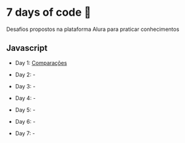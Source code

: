 # 7 days of code 🎯

Desafios propostos na plataforma Alura para praticar conhecimentos

## Javascript

- Day 1: [Comparações](https://www.alura.com.br/artigos/operadores-matematicos-em-javascript?gclid=Cj0KCQiA_8OPBhDtARIsAKQu0gYUqZqgonpXyEP1_hpUl58wYAk_P3Ze4VWrxo9ftkFW9CLYOMyjO1caAlrzEALw_wcB&utm_medium=email&_hsmi=231357727&_hsenc=p2ANqtz-91s0yIfJj9MrScsueqFt5kBJGE4EJQUqmVyK73gUL7_LW0P9QyNtK7sDSXw1tKeI7BM21WidCvEmjP6t_OiXmiHOirAA&utm_content=231357727&utm_source=hs_automation)

- Day 2: -
- Day 3: -
- Day 4: -
- Day 5: -
- Day 6: -
- Day 7: -

    

